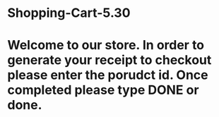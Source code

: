 # Shopping-Cart-5.30

# Welcome to our store. In order to generate your receipt to checkout please enter the porudct id. Once completed please type DONE or done.
